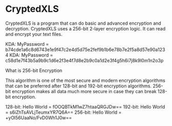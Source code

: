 # CryptedXLS

CryptedXLS is a program that can do basic and advanced encryption and decryption. CryptedXLS uses a 256-bit 2-layer encryption logic. It can read and encrypt your text files. 

KDA: MyPassword = b74cde1a6c8d6743e1e9f47c2e4d5d75e2fef9b1b6e78b7e2f5a8d57e90a1234
KDA: MyPassword = c58d1e7f43b5a9b9c1d6e2f3e4f7d8e2b9c0a1d2e3f4g5h6i7j8k9l0m1n2o3p

What is 256-bit Encryption

This algorithm is one of the most secure and modern encryption algorithms that can be preferred after 128-bit and 192-bit encryption algorithms. 256-bit encryption makes all data much more secure in case they can break 128-bit encryption.


128-bit: Hello World = fOOQBTkM1wZ7htaaQRGJDw==
192-bit: Hello World = s6iZhTsAVLjTeumxYR7Q6A==
256-bit: Hello World = +yOl56UaaNo/FvD0Wh1J0w==